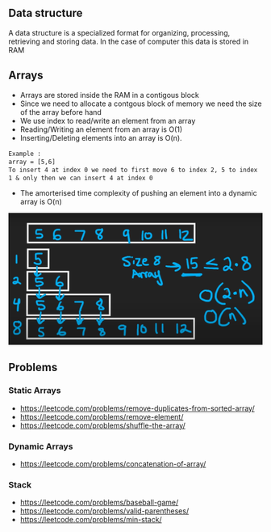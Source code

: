 ## Data structure

A data structure is a specialized format for organizing, processing, retrieving and storing data. In the case of computer this data is stored in RAM

## Arrays

- Arrays are stored inside the RAM in a contigous block
- Since we need to allocate a contgous block of memory we need the size of the array before hand
- We use index to read/write an element from an array
- Reading/Writing an element from an array is O(1)
- Inserting/Deleting elements into an array is O(n).

```
Example :
array = [5,6]
To insert 4 at index 0 we need to first move 6 to index 2, 5 to index 1 & only then we can insert 4 at index 0
```

- The amorterised time complexity of pushing an element into a dynamic array is O(n)
<img src = "dynamic_array.png">

## Problems

### Static Arrays

- https://leetcode.com/problems/remove-duplicates-from-sorted-array/
- https://leetcode.com/problems/remove-element/
- https://leetcode.com/problems/shuffle-the-array/

### Dynamic Arrays

- https://leetcode.com/problems/concatenation-of-array/

### Stack

- https://leetcode.com/problems/baseball-game/
- https://leetcode.com/problems/valid-parentheses/
- https://leetcode.com/problems/min-stack/
